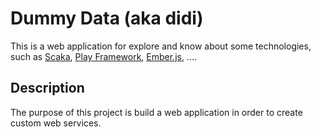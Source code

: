 # Dummy Data (aka didi)

This is a web application for explore and know about some technologies, such as [Scaka](http://www.scala-lang.org/), [Play Framework](https://www.playframework.com/), [Ember.js](http://emberjs.com/), ....

## Description 
The purpose of this project is build a web application in order to create custom web services.
